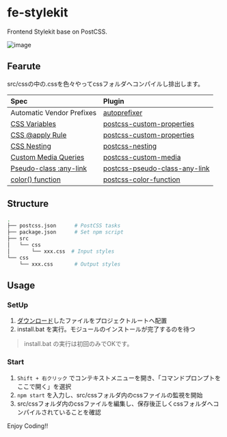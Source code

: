 fe-stylekit
===========

Frontend Stylekit base on PostCSS.

![image](https://raw.githubusercontent.com/pamlab/fe-stylekit/images/img_01.png)

## Fearute

src/cssの中の.cssを色々やってcssフォルダへコンパイルし排出します。

| Spec | Plugin |
|:---|:---|
| Automatic Vendor Prefixes | [autoprefixer](https://github.com/postcss/autoprefixer) |
| [CSS Variables](https://www.w3.org/TR/css-variables/) | [postcss-custom-properties](https://github.com/postcss/postcss-custom-properties) |
| [CSS @apply Rule](http://tabatkins.github.io/specs/css-apply-rule/) | [postcss-custom-properties](https://github.com/pascalduez/postcss-apply)  | 
| [CSS Nesting](http://tabatkins.github.io/specs/css-nesting/) | [postcss-nesting](https://github.com/jonathantneal/postcss-nesting) |
| [Custom Media Queries](https://www.w3.org/TR/2016/WD-mediaqueries-4-20160126/#custom-mq) | [postcss-custom-media](https://github.com/postcss/postcss-custom-media) |
| [Pseudo-class :any-link](https://drafts.csswg.org/selectors/#any-link-pseudo) | [postcss-pseudo-class-any-link](https://github.com/jonathantneal/postcss-pseudo-class-any-link) |
| [color() function](https://drafts.csswg.org/css-color/#modifying-colors) | [postcss-color-function](https://github.com/postcss/postcss-color-function) |


## Structure

```bash
.
├── postcss.json      # PostCSS tasks
├── package.json      # Set npm script
├── src
│   └── css
│       └── xxx.css  # Input styles
└── css
    └── xxx.css       # Output styles
```


## Usage

### SetUp

1. [ダウンロード](https://github.com/pamlab/fe-stylekit/releases)したファイルをプロジェクトルートへ配置
2. install.bat を実行。モジュールのインストールが完了するのを待つ

> install.bat の実行は初回のみでOKです。

### Start

1. `Shift + 右クリック` でコンテキストメニューを開き、「コマンドプロンプトをここで開く」を選択
2. `npm start` を入力し、src/cssフォルダ内のcssファイルの監視を開始
3. src/cssフォルダ内のcssファイルを編集し、保存後正しくcssフォルダへコンパイルされていることを確認


Enjoy Coding!!